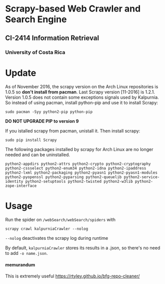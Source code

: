 # Scrapy-based Web Crawler and Search Engine
## CI-2414 Information Retrieval
### University of Costa Rica

# Update
As of November 2016, the scrapy version on the Arch Linux repositories is 1.0.5 so **don't install from pacman**.
Last Scrapy version [11-2016] is 1.2.1. 
Version 1.0.5 does not contain some exceptions signals used by Kalpurnia.
So instead of using pacman, install python-pip and use it to install Scrapy:

    sudo pacman -Syy python2-pip python-pip

**DO NOT UPGRADE PIP to version 9**

If you istalled scrapy from pacman, unistall it. Then install scrapy:

    sudo pip install Scrapy

The following packages installed by scrapy for Arch Linux are no longer needed and can be uninstalled.

    python2-appdirs python2-attrs python2-crypto python2-cryptography python2-cssselect python2-enum34 python2-idna python2-ipaddress python2-lxml python2-packaging python2-pyasn1 python2-pyasn1-modules python2-pyopenssl python2-pyparsing python2-queuelib python2-service-identity python2-setuptools python2-twisted python2-w3lib python2-zope-interface

# Usage
Run the spider on `/webSearch/webSearch/spiders` with

    scrapy crawl kalpurniaCrawler --nolog
`--nolog` deactivates the scrapy log during runtime 

By default, `kalpurniaCrawler` stores its results in a .json, so there's no need to add `-o name.json`.


#### memurandum
This is extremely useful https://rtyley.github.io/bfg-repo-cleaner/
